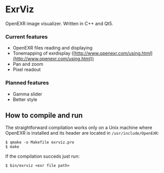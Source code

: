 # ExrViz

OpenEXR image visualizer. Written in C++ and Qt5.

### Current features

- OpenEXR files reading and displaying
- Tonemapping of exrdisplay ([http://www.openexr.com/using.html](http://www.openexr.com/using.html))
- Pan and zoom
- Pixel readout

### Planned features

- Gamma slider
- Better style

## How to compile and run

The straightforward compilation works only on a Unix machine where OpenEXR is installed and its header are located in `/usr/include/OpenEXR`:

```
$ qmake -o Makefile exrviz.pro
$ make
```

If the compilation succeds just run:
```
$ bin/exrviz <exr file path>
```
